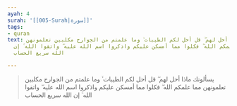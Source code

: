 ```yaml
---
ayah: 4
surah: '[[005-Surah|سورة]]'
tags:
- quran
text: يسألونك ماذا أحل لهم ۖ قل أحل لكم الطيبات ۙ وما علمتم من الجوارح مكلبين تعلمونهن
  مما علمكم الله ۖ فكلوا مما أمسكن عليكم واذكروا اسم الله عليه ۖ واتقوا الله ۚ إن
  الله سريع الحساب

---
```

> يسألونك ماذا أحل لهم ۖ قل أحل لكم الطيبات ۙ وما علمتم من الجوارح مكلبين تعلمونهن مما علمكم الله ۖ فكلوا مما أمسكن عليكم واذكروا اسم الله عليه ۖ واتقوا الله ۚ إن الله سريع الحساب
